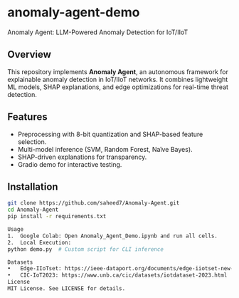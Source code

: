 # anomaly-agent-demo
Anomaly Agent: LLM-Powered Anomaly Detection for IoT/IIoT
## Overview
This repository implements **Anomaly Agent**, an autonomous framework for explainable anomaly detection in IoT/IIoT networks. It combines lightweight ML models, SHAP explanations, and edge optimizations for real-time threat detection.

## Features
- Preprocessing with 8-bit quantization and SHAP-based feature selection.
- Multi-model inference (SVM, Random Forest, Naïve Bayes).
- SHAP-driven explanations for transparency.
- Gradio demo for interactive testing.

## Installation
```bash
git clone https://github.com/saheed7/Anomaly-Agent.git
cd Anomaly-Agent
pip install -r requirements.txt

Usage
1.	Google Colab: Open Anomaly_Agent_Demo.ipynb and run all cells.
2.	Local Execution:
python demo.py  # Custom script for CLI inference

Datasets
•	Edge-IIoTset: https://ieee-dataport.org/documents/edge-iiotset-new-comprehensive-realistic-cyber-security-dataset-iot-and-iiot-applications 
•	CIC-IoT2023: https://www.unb.ca/cic/datasets/iotdataset-2023.html
License
MIT License. See LICENSE for details.
